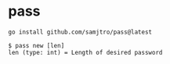# pass

`go install github.com/samjtro/pass@latest`

```
$ pass new [len]
len (type: int) = Length of desired password
```
